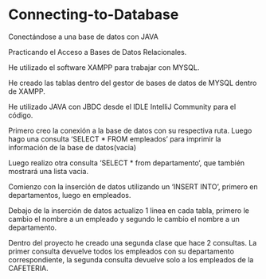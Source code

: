 # Connecting-to-Database
Conectándose a una base de datos con JAVA 

Practicando el Acceso a Bases de Datos Relacionales. 

He utilizado el software XAMPP para trabajar con MYSQL. 

He creado las tablas dentro del gestor de bases de datos de MYSQL dentro de XAMPP. 


He utilizado JAVA con JBDC desde el IDLE IntelliJ Community para el código. 

Primero creo la conexión a la base de datos con su respectiva ruta. Luego hago una consulta ‘SELECT  * FROM empleados’ para imprimir la información de la base de datos(vacia)
 
Luego realizo otra consulta ‘SELECT * from departamento‘, que también mostrará una lista vacia.

Comienzo con la inserción de datos utilizando un ‘INSERT INTO’, primero en departamentos, luego en empleados.  

Debajo de la inserción de datos actualizo 1 linea en cada tabla, primero le cambio el nombre a un empleado y segundo le cambio el nombre a un departamento.

 
 Dentro del proyecto he creado una segunda clase que hace 2 consultas. La primer consulta devuelve todos los empleados con su departamento correspondiente, la segunda consulta devuelve solo a los empleados de la CAFETERIA.



